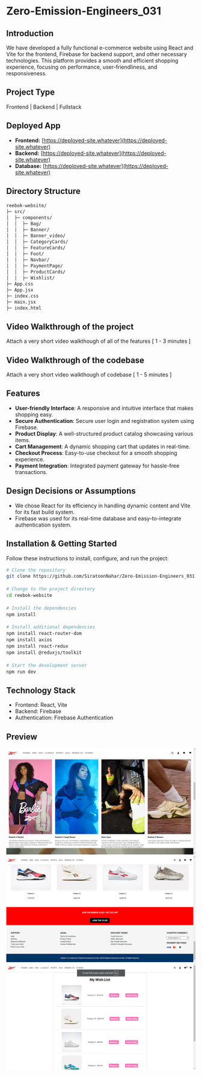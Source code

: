 # Zero-Emission-Engineers_031

## Introduction

We have developed a fully functional e-commerce website using React and Vite for the frontend, Firebase for backend support, and other necessary technologies. This platform provides a smooth and efficient shopping experience, focusing on performance, user-friendliness, and responsiveness.

## Project Type

Frontend | Backend | Fullstack

## Deployed App

- **Frontend:** [https://deployed-site.whatever](https://deployed-site.whatever)
- **Backend:** [https://deployed-site.whatever](https://deployed-site.whatever)
- **Database:** [https://deployed-site.whatever](https://deployed-site.whatever)

## Directory Structure
```
reebok-website/
├─ src/
│  ├─ components/
│  │  ├─ Bag/
│  │  ├─ Banner/
│  │  ├─ Banner_video/
│  │  ├─ CategoryCards/
│  │  ├─ FeatureCards/
│  │  ├─ Foot/
│  │  ├─ Navbar/
│  │  ├─ PaymentPage/
│  │  ├─ ProductCards/
│  │  ├─ Wishlist/
├─ App.css
├─ App.jsx
├─ index.css
├─ main.jsx
├─ index.html
```

## Video Walkthrough of the project
Attach a very short video walkthough of all of the features [ 1 - 3 minutes ]

## Video Walkthrough of the codebase
Attach a very short video walkthough of codebase [ 1 - 5 minutes ]    

## Features

- **User-friendly Interface**: A responsive and intuitive interface that makes shopping easy.
- **Secure Authentication**: Secure user login and registration system using Firebase.
- **Product Display**: A well-structured product catalog showcasing various items.
- **Cart Management**: A dynamic shopping cart that updates in real-time.
- **Checkout Process**: Easy-to-use checkout for a smooth shopping experience.
- **Payment Integration**: Integrated payment gateway for hassle-free transactions.

## Design Decisions or Assumptions

- We chose React for its efficiency in handling dynamic content and Vite for its fast build system.
- Firebase was used for its real-time database and easy-to-integrate authentication system.

## Installation & Getting Started

Follow these instructions to install, configure, and run the project:

```bash
# Clone the repository
git clone https://github.com/SiratoonNahar/Zero-Emission-Engineers_031.git

# Change to the project directory
cd reebok-website

# Install the dependencies
npm install

# Install additional dependencies
npm install react-router-dom
npm install axios
npm install react-redux
npm install @reduxjs/toolkit

# Start the development server
npm run dev
```
## Technology Stack

- Frontend: React, Vite
- Backend: Firebase
- Authentication: Firebase Authentication

## Preview 

![Homepage Screenshot](/reebok-website/src/assets/images/readmess1.png)
![Homepage Screenshot](/reebok-website/src/assets/images/readmess2.png)
![Wishlist Screenshot](/reebok-website/src/assets/images/wishlistss.png)




